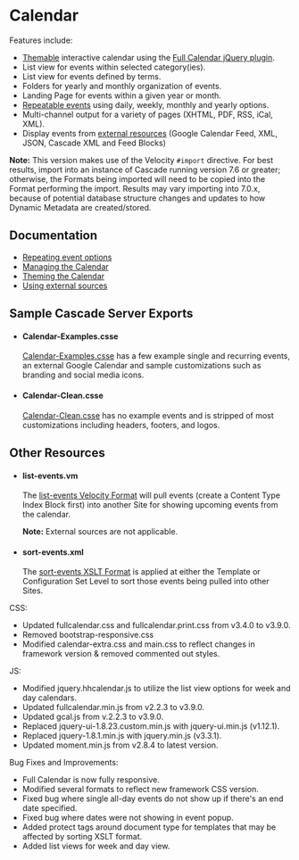 # Calendar

Features include:

- [Themable](docs/theming.md) interactive calendar using the [Full Calendar jQuery plugin](http://arshaw.com/fullcalendar/).
- List view for events within selected category(ies).
- List view for events defined by terms.
- Folders for yearly and monthly organization of events.
- Landing Page for events within a given year or month.
- [Repeatable events](docs/repeat-options.md) using daily, weekly, monthly and yearly options.
- Multi-channel output for a variety of pages (XHTML, PDF, RSS, iCal, XML).
- Display events from [external resources](docs/external-sources.md) (Google Calendar Feed, XML, JSON, Cascade XML and Feed Blocks)

**Note:** This version makes use of the Velocity `#import` directive. For best results, import into an instance of Cascade running version 7.6 or greater; otherwise, the Formats being imported will need to be copied into the Format performing the import. Results may vary importing into 7.0.x, because of potential database structure changes and updates to how Dynamic Metadata are created/stored.

## Documentation

- [Repeating event options](docs/repeat-options.md)
- [Managing the Calendar](docs/managing-the-calendar.md)
- [Theming the Calendar](docs/theming.md)
- [Using external sources](docs/external-sources.md)


## Sample Cascade Server Exports
- #### Calendar-Examples.csse

  [Calendar-Examples.csse](Calendar-Examples.csse) has a few example single and recurring events, an external Google Calendar and sample customizations such as branding and social media icons.

  
- #### Calendar-Clean.csse

  [Calendar-Clean.csse](Calendar-Clean.csse) has no example events and is stripped of most customizations including headers, footers, and logos.

  
## Other Resources
- #### list-events.vm

  The [list-events Velocity Format](list-events.vm) will pull events (create a Content Type Index Block first) into another Site for showing upcoming events from the calendar. 

  **Note:** External sources are not applicable.

- #### sort-events.xml

  The [sort-events XSLT Format](sort-events.xml) is applied at either the Template or Configuration Set Level to sort those events being pulled into other Sites.

CSS:
- Updated fullcalendar.css and fullcalendar.print.css from v3.4.0 to v3.9.0.
- Removed bootstrap-responsive.css
- Modified calendar-extra.css and main.css to reflect changes in framework version & removed commented out styles.

JS:
- Modified jquery.hhcalendar.js to utilize the list view options for week and day calendars.
- Updated fullcalendar.min.js from v2.2.3 to v3.9.0.
- Updated gcal.js from v.2.2.3 to v3.9.0.
- Replaced jquery-ui-1.8.23.custom.min.js with jquery-ui.min.js (v1.12.1).
- Replaced jquery-1.8.1.min.js with jquery.min.js (v3.3.1).
- Updated moment.min.js from v2.8.4 to latest version.


Bug Fixes and Improvements:
- Full Calendar is now fully responsive.
- Modified several formats to reflect new framework CSS version.
- Fixed bug where single all-day events do not show up if there's an end date specified.
- Fixed bug where dates were not showing in event popup.
- Added protect tags around document type for templates that may be affected by sorting XSLT format.
- Added list views for week and day view.





